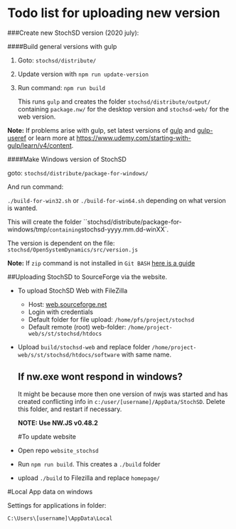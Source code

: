 # Todo list for uploading new version

###Create new StochSD version (2020 july):

####Build general versions with gulp

1. Goto: `stochsd/distribute/`

2. Update version with `npm run update-version`

3. Run command: `npm run build`

   This runs `gulp` and creates the folder `stochsd/distribute/output/` containing `package.nw/`  for the desktop version and `stochsd-web/` for the web version.

**Note:** If problems arise with gulp, set latest versions of [gulp](https://www.npmjs.com/package/gulp) and [gulp-useref](https://www.npmjs.com/package/gulp-useref) or 
learn more at https://www.udemy.com/starting-with-gulp/learn/v4/content.

####Make Windows version of StochSD

goto: `stochsd/distribute/package-for-windows/`

And run command:

`./build-for-win32.sh` or `./build-for-win64.sh` depending on what version is wanted.

This will create the folder ``stochsd/distribute/package-for-windows/tmp/` containing `stochsd-yyyy.mm.dd-winXX`.

The version is dependent on the file: `stochsd/OpenSystemDynamics/src/version.js`

**Note:** If `zip` command is not installed in `Git BASH` [here is a guide](https://ranxing.wordpress.com/2016/12/13/add-zip-into-git-bash-on-windows/)



##Uploading StochSD to SourceForge via the website. 

- To upload StochSD Web with FileZilla

  - Host: [web.sourceforge.net](http://web.sourceforge.net)  
  - Login with credentials 
  - Default folder for file upload: `/home/pfs/project/stochsd` 
  - Default remote (root) web-folder: `/home/project-web/s/st/stochsd/htdocs`

- Upload `build/stochsd-web` and replace folder `/home/project-web/s/st/stochsd/htdocs/software` with same name.

  ## If nw.exe wont respond in windows?

  It might be because more then one version of nwjs was started and has created conflicting info in `c:/user/[username]/AppData/StochSD`. Delete this folder, and restart if necessary.

  **NOTE: Use NW.JS v0.48.2**

  #To update website 

- Open repo `website_stochsd` 

- Run `npm run build`. This creates a `./build` folder

- upload `./build` to Filezilla and replace `homepage/`

#Local App data on windows

Settings for applications in folder:

`C:\Users\[username]\AppData\Local`




